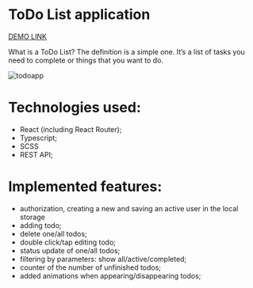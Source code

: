 # ToDo List application
<a href='https://sergiats.github.io/Todo-List-App/'>DEMO LINK</a>
<p>What is a ToDo List? The definition is a simple one. It’s a list of tasks you need to complete or things that you want to do.</p>

![todoapp](./description/todoapp.gif)

# Technologies used:
<ul>
  <li>React (including React Router);</li>
  <li>Typescript;</li>
  <li>SCSS</li>
  <li><a hfer='https://mate-academy.github.io/fe-students-api/'>REST API;</a></li>
</ul>

# Implemented features:
<ul>
  <li>authorization, creating a new and saving an active user in the local storage</li>
  <li>adding todo;</li>
  <li>delete one/all todos;</li>
  <li>double click/tap editing todo;</li>
  <li>status update of one/all todos;</li>
  <li>filtering by parameters: show all/active/completed;</li>
  <li>counter of the number of unfinished todos;</li>
  <li>added animations when appearing/disappearing todos;</li>
</ul>
